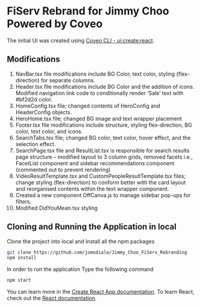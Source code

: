 # FiServ Rebrand for Jimmy Choo Powered by Coveo

The initial UI was created using [Coveo CLI - ui:create:react](https://docs.coveo.com/en/cli/#coveo-uicreatereact-name).

## Modifications
1.	NavBar.tsx file modifications include BG Color, text color, styling (flex-direction) for separate columns.
2.	Header.tsx file modifications include BG Color and the addition of icons. Modified navigation link code to conditionally render ‘Sale’ text with #bf2d2d color.
3.	HomeConfig.tsx file; changed contents of HeroConfig and HeaderConfig objects.
4.	HeroHome.tsx file; changed BG image and text wrapper placement
5.	Footer.tsx file modifications include structure, styling flex-direction, BG color, text color, and icons.
6.	SearchTabs.tsx file; changed BG color, text color, hover effect, and the selection effect.
7.	SearchPage.tsx file and ResultList.tsx is responsible for search results page structure – modified layout to 3 column grids, removed facets i.e., FacetList component and sidebar recommendations component (commented out to prevent rendering)
8.	VideoResultTemplate.tsx and CustomPeopleResultTemplate.tsx files; change styling (flex-direction) to conform better with the card layout and reorganised contents within the text wrapper component.
9.	Created a new component OffCanva.js to manage sidebar pop-ups for filters.
10.	Modified DidYouMean.tsx styling

## Cloning and Running the Application in local
Clone the project into local and
Install all the npm packages

```bash
git clone https://github.com/jomodiale/Jimmy_Choo_FiServ_Rebranding
npm install
```
In order to run the application Type the following command
```bash
npm start
```
You can learn more in the [Create React App documentation](https://facebook.github.io/create-react-app/docs/getting-started).
To learn React, check out the [React documentation](https://reactjs.org/).
